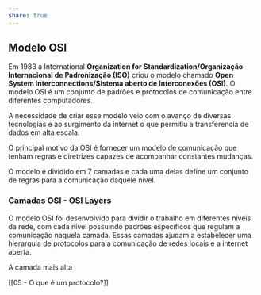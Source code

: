 ```yaml
---
share: true
---
```


## Modelo OSI

Em 1983 a International **Organization for Standardization/Organização Internacional de Padronização (ISO)** criou o modelo chamado **Open System Interconnections/Sistema aberto de Interconexões (OSI)**. O modelo OSI é um conjunto de padrões e protocolos de comunicação entre diferentes computadores.

A necessidade de criar esse modelo veio com o avanço de diversas tecnologias e ao surgimento da internet o que permitiu a transferencia de dados em alta escala.

O principal motivo da OSI é fornecer um modelo de comunicação que tenham regras e diretrizes capazes de acompanhar constantes mudanças.

O modelo é dividido em 7 camadas e cada uma delas define um conjunto de regras para a comunicação daquele nível.

### Camadas OSI - OSI Layers

O modelo OSI foi desenvolvido para dividir o trabalho em diferentes níveis da rede, com cada nível possuindo padrões específicos que regulam a comunicação naquela camada. Essas camadas ajudam a estabelecer uma hierarquia de protocolos para a comunicação de redes locais e a internet aberta.

A camada mais alta 

[[05 - O que é um protocolo?]]